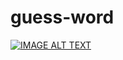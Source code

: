 # guess-word
 [![IMAGE ALT TEXT](http://img.youtube.com/vi/jMlVQ_TgZKY/0.jpg)](https://www.youtube.com/watch?v=jMlVQ_TgZKY "Video Title")
